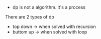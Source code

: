 - dp is not a algorithm. it's a process

There are 2 types of dp
- top down -> when solved with recursion
- buttom up -> when solved with loop
